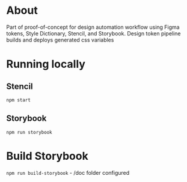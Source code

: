 # About
Part of proof-of-concept for design automation workflow using Figma tokens, Style Dictionary, Stencil, and Storybook. Design token pipeline builds and deploys generated css variables

# Running locally
## Stencil
`npm start`

## Storybook
`npm run storybook`

# Build Storybook
`npm run build-storybook` - /doc folder configured
